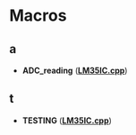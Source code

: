 
# Macros



## a

* **ADC\_reading** ([**LM35IC.cpp**](LM35IC_8cpp.md))


## t

* **TESTING** ([**LM35IC.cpp**](LM35IC_8cpp.md))




